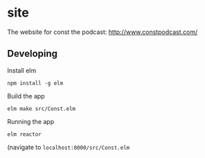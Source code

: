 # site
The website for const the podcast: http://www.constpodcast.com/

## Developing
Install elm
```
npm install -g elm
```

Build the app
```
elm make src/Const.elm
```

Running the app
```
elm reactor
```
(navigate to `localhost:8000/src/Const.elm`
